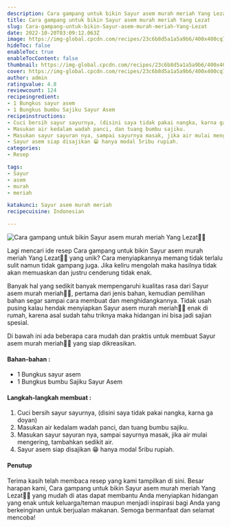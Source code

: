 ```yaml
---
description: Cara gampang untuk bikin Sayur asem murah meriah Yang Lezat"
title: Cara gampang untuk bikin Sayur asem murah meriah Yang Lezat
slug: Cara-gampang-untuk-bikin-Sayur-asem-murah-meriah-Yang-Lezat
date: 2022-10-20T03:09:12.063Z
image: https://img-global.cpcdn.com/recipes/23c6b8d5a1a5a9b6/400x400cq70/photo.jpg
hideToc: false
enableToc: true
enableTocContent: false
thumbnail: https://img-global.cpcdn.com/recipes/23c6b8d5a1a5a9b6/400x400cq70/photo.jpg
cover: https://img-global.cpcdn.com/recipes/23c6b8d5a1a5a9b6/400x400cq70/photo.jpg
author: admin
ratingvalue: 4.8
reviewcount: 124
recipeingredient:
- 1 Bungkus sayur asem
- 1 Bungkus bumbu Sajiku Sayur Asem
recipeinstructions:
- Cuci bersih sayur sayurnya, (disini saya tidak pakai nangka, karna ga doyan)
- Masukan air kedalam wadah panci, dan tuang bumbu sajiku.
- Masukan sayur sayuran nya, sampai sayurnya masak, jika air mulai mengering, tambahkan sedikit air.
- Sayur asem siap disajikan 😁 hanya modal 5ribu rupiah.
categories:
- Resep

tags:
- Sayur
- asem
- murah
- meriah

katakunci: Sayur asem murah meriah
recipecuisine: Indonesian

---
```


![Cara gampang untuk bikin Sayur asem murah meriah Yang Lezat👩‍🍳](https://img-global.cpcdn.com/recipes/23c6b8d5a1a5a9b6/400x400cq70/photo.jpg)

Lagi mencari ide resep Cara gampang untuk bikin Sayur asem murah meriah Yang Lezat👩‍🍳 yang unik? Cara menyiapkannya memang tidak terlalu sulit namun tidak gampang juga. Jika keliru mengolah maka hasilnya tidak akan memuaskan dan justru cenderung tidak enak.

Banyak hal yang sedikit banyak mempengaruhi kualitas rasa dari Sayur asem murah meriah👩‍🍳, pertama dari jenis bahan, kemudian pemilihan bahan segar sampai cara membuat dan menghidangkannya. Tidak usah pusing kalau hendak menyiapkan Sayur asem murah meriah👩‍🍳 enak di rumah, karena asal sudah tahu triknya maka hidangan ini bisa jadi sajian spesial.

Di bawah ini ada beberapa cara mudah dan praktis untuk membuat Sayur asem murah meriah👩‍🍳 yang siap dikreasikan.

<!--inarticleads1-->

#### Bahan-bahan :

- 1 Bungkus sayur asem
- 1 Bungkus bumbu Sajiku Sayur Asem

<!--inarticleads2-->

#### Langkah-langkah membuat :

1. Cuci bersih sayur sayurnya, (disini saya tidak pakai nangka, karna ga doyan)
1. Masukan air kedalam wadah panci, dan tuang bumbu sajiku.
1. Masukan sayur sayuran nya, sampai sayurnya masak, jika air mulai mengering, tambahkan sedikit air.
1. Sayur asem siap disajikan 😁 hanya modal 5ribu rupiah.

#### Penutup

Terima kasih telah membaca resep yang kami tampilkan di sini. Besar harapan kami, Cara gampang untuk bikin Sayur asem murah meriah Yang Lezat👩‍🍳 yang mudah di atas dapat membantu Anda menyiapkan hidangan yang enak untuk keluarga/teman maupun menjadi inspirasi bagi Anda yang berkeinginan untuk berjualan makanan. Semoga bermanfaat dan selamat mencoba!